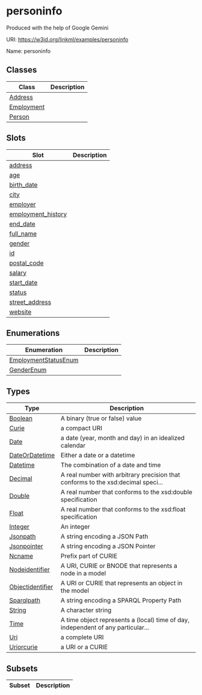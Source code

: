 # personinfo

Produced with the help of Google Gemini

URI: https://w3id.org/linkml/examples/personinfo

Name: personinfo



## Classes

| Class | Description |
| --- | --- |
| [Address](Address.md) |  |
| [Employment](Employment.md) |  |
| [Person](Person.md) |  |



## Slots

| Slot | Description |
| --- | --- |
| [address](address.md) |  |
| [age](age.md) |  |
| [birth_date](birth_date.md) |  |
| [city](city.md) |  |
| [employer](employer.md) |  |
| [employment_history](employment_history.md) |  |
| [end_date](end_date.md) |  |
| [full_name](full_name.md) |  |
| [gender](gender.md) |  |
| [id](id.md) |  |
| [postal_code](postal_code.md) |  |
| [salary](salary.md) |  |
| [start_date](start_date.md) |  |
| [status](status.md) |  |
| [street_address](street_address.md) |  |
| [website](website.md) |  |


## Enumerations

| Enumeration | Description |
| --- | --- |
| [EmploymentStatusEnum](EmploymentStatusEnum.md) |  |
| [GenderEnum](GenderEnum.md) |  |


## Types

| Type | Description |
| --- | --- |
| [Boolean](Boolean.md) | A binary (true or false) value |
| [Curie](Curie.md) | a compact URI |
| [Date](Date.md) | a date (year, month and day) in an idealized calendar |
| [DateOrDatetime](DateOrDatetime.md) | Either a date or a datetime |
| [Datetime](Datetime.md) | The combination of a date and time |
| [Decimal](Decimal.md) | A real number with arbitrary precision that conforms to the xsd:decimal speci... |
| [Double](Double.md) | A real number that conforms to the xsd:double specification |
| [Float](Float.md) | A real number that conforms to the xsd:float specification |
| [Integer](Integer.md) | An integer |
| [Jsonpath](Jsonpath.md) | A string encoding a JSON Path |
| [Jsonpointer](Jsonpointer.md) | A string encoding a JSON Pointer |
| [Ncname](Ncname.md) | Prefix part of CURIE |
| [Nodeidentifier](Nodeidentifier.md) | A URI, CURIE or BNODE that represents a node in a model |
| [Objectidentifier](Objectidentifier.md) | A URI or CURIE that represents an object in the model |
| [Sparqlpath](Sparqlpath.md) | A string encoding a SPARQL Property Path |
| [String](String.md) | A character string |
| [Time](Time.md) | A time object represents a (local) time of day, independent of any particular... |
| [Uri](Uri.md) | a complete URI |
| [Uriorcurie](Uriorcurie.md) | a URI or a CURIE |


## Subsets

| Subset | Description |
| --- | --- |
